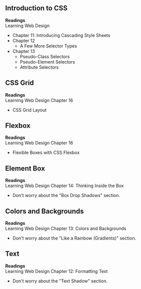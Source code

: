 ## Introduction to CSS

**Readings**  
Learning Web Design  
- Chapter 11: Introducing Cascading Style Sheets
- Chapter 12
  - A Few More Selector Types
- Chapter 13
  - Pseudo-Class Selectors
  - Pseudo-Element Selectors
  - Attribute Selectors


## CSS Grid

**Readings**  
Learning Web Design Chapter 16
- CSS Grid Layout


## Flexbox

**Readings**  
Learning Web Design Chapter 16
- Flexible Boxes with CSS Flexbox


## Element Box

**Readings**  
Learning Web Design Chapter 14: Thinking Inside the Box
- Don't worry about the "Box Drop Shadows" section.


## Colors and Backgrounds

**Readings**  
Learning Web Design Chapter 13: Colors and Backgrounds
- Don't worry about the "Like a Rainbow (Gradients)" section.


## Text

**Readings**  
Learning Web Design Chapter 12: Formatting Text
- Don't worry about the "Text Shadow" section.
